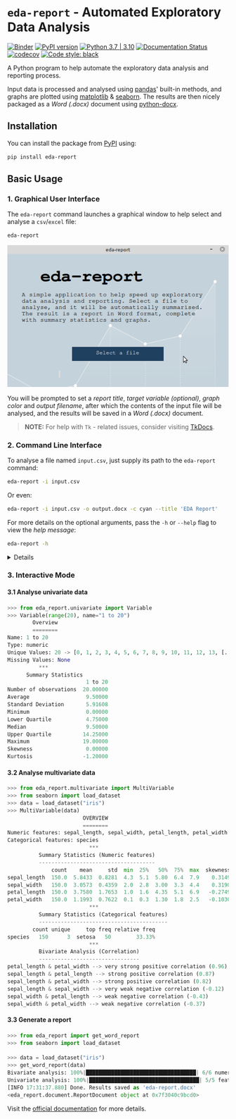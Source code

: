 # `eda-report` - Automated Exploratory Data Analysis

[![Binder](https://mybinder.org/badge_logo.svg)](https://mybinder.org/v2/gh/Tim-Abwao/eda-report/HEAD?filepath=eda-report-basics.ipynb)
[![PyPI version](https://badge.fury.io/py/eda-report.svg)](https://badge.fury.io/py/eda-report)
[![Python 3.7 | 3.10](https://github.com/Tim-Abwao/eda-report/actions/workflows/test-python3.7-3.10.yml/badge.svg)](https://github.com/Tim-Abwao/eda-report/actions/workflows/test-python3.7-3.10.yml)
[![Documentation Status](https://readthedocs.org/projects/eda-report/badge/?version=latest)](https://eda-report.readthedocs.io/en/latest/?badge=latest)
[![codecov](https://codecov.io/gh/Tim-Abwao/eda-report/branch/main/graph/badge.svg?token=KNQD8XZCWG)](https://codecov.io/gh/Tim-Abwao/eda-report)
[![Code style: black](https://img.shields.io/badge/code%20style-black-000000.svg)](https://github.com/psf/black)

A Python program to help automate the exploratory data analysis and reporting process.

Input data is processed and analysed using [pandas][pandas]' built-in methods, and graphs are plotted using [matplotlib][matplotlib] & [seaborn][seaborn]. The results are then nicely packaged as a *Word (.docx)* document using [python-docx][python-docx].

## Installation

You can install the package from [PyPI][eda-report-pypi] using:

```bash
pip install eda-report
```

## Basic Usage

### 1. Graphical User Interface

The `eda-report` command launches a graphical window to help select and analyse a `csv`/`excel` file:

```bash
eda-report
```

![screencast of the gui][screencast]

You will be prompted to set a *report title*, *target variable (optional)*, *graph color* and *output filename*, after which the contents of the input file will be analysed, and the results will be saved in a *Word (.docx)* document.

>**NOTE:** For help with `Tk` - related issues, consider visiting [TkDocs][tkdocs].
### 2. Command Line Interface

To analyse a file named `input.csv`, just supply its path to the `eda-report` command:

```bash
eda-report -i input.csv
```

Or even:

```bash
eda-report -i input.csv -o output.docx -c cyan --title 'EDA Report'
```

For more details on the optional arguments, pass the `-h` or `--help` flag to view the *help message*:

```bash
eda-report -h
```

<details>

```bash
usage: eda-report [-h] [-i INFILE] [-o OUTFILE] [-t TITLE] [-c COLOR]
                  [-T TARGET]

Automatically analyse data and generate reports. A graphical user interface
will be launched if none of the optional arguments is specified.

optional arguments:
  -h, --help            show this help message and exit
  -i INFILE, --infile INFILE
                        A .csv or .xlsx file to analyse.
  -o OUTFILE, --outfile OUTFILE
                        The output name for analysis results (default: eda-
                        report.docx)
  -t TITLE, --title TITLE
                        The top level heading for the report (default:
                        Exploratory Data Analysis Report)
  -c COLOR, --color COLOR
                        The color to apply to graphs (default: cyan)
  -T TARGET, --target TARGET
                        The target variable (dependent feature), used to
                        color-code plotted values. An integer value is treated
                        as a column index, whereas a string is treated as a
                        column label.
```

</details>

### 3. Interactive Mode

#### 3.1 Analyse univariate data

```python
>>> from eda_report.univariate import Variable
>>> Variable(range(20), name="1 to 20")
        Overview
        ========
Name: 1 to 20
Type: numeric
Unique Values: 20 -> [0, 1, 2, 3, 4, 5, 6, 7, 8, 9, 10, 11, 12, 13, [...]
Missing Values: None
          ***
      Summary Statistics
                         1 to 20
Number of observations  20.00000
Average                  9.50000
Standard Deviation       5.91608
Minimum                  0.00000
Lower Quartile           4.75000
Median                   9.50000
Upper Quartile          14.25000
Maximum                 19.00000
Skewness                 0.00000
Kurtosis                -1.20000
```

#### 3.2 Analyse multivariate data

```python
>>> from eda_report.multivariate import MultiVariable
>>> from seaborn import load_dataset
>>> data = load_dataset("iris")
>>> MultiVariable(data)
                        OVERVIEW
                        ========
Numeric features: sepal_length, sepal_width, petal_length, petal_width
Categorical features: species
                          ***
          Summary Statistics (Numeric features)
          -------------------------------------
              count    mean     std  min  25%   50%  75%  max  skewness  kurtosis
sepal_length  150.0  5.8433  0.8281  4.3  5.1  5.80  6.4  7.9    0.3149   -0.5521
sepal_width   150.0  3.0573  0.4359  2.0  2.8  3.00  3.3  4.4    0.3190    0.2282
petal_length  150.0  3.7580  1.7653  1.0  1.6  4.35  5.1  6.9   -0.2749   -1.4021
petal_width   150.0  1.1993  0.7622  0.1  0.3  1.30  1.8  2.5   -0.1030   -1.3406
                          ***
          Summary Statistics (Categorical features)
          -----------------------------------------
        count unique     top freq relative freq
species   150      3  setosa   50        33.33%
                          ***
          Bivariate Analysis (Correlation)
          --------------------------------
petal_length & petal_width --> very strong positive correlation (0.96)
sepal_length & petal_length --> strong positive correlation (0.87)
sepal_length & petal_width --> strong positive correlation (0.82)
sepal_length & sepal_width --> very weak negative correlation (-0.12)
sepal_width & petal_length --> weak negative correlation (-0.43)
sepal_width & petal_width --> weak negative correlation (-0.37)
```

#### 3.3 Generate a report

```python
>>> from eda_report import get_word_report
>>> from seaborn import load_dataset

>>> data = load_dataset("iris")
>>> get_word_report(data)
Bivariate analysis: 100%|███████████████████████████████████| 6/6 numeric pairs.
Univariate analysis: 100%|███████████████████████████████████| 5/5 features.
[INFO 17:31:37.880] Done. Results saved as 'eda-report.docx'
<eda_report.document.ReportDocument object at 0x7f3040c9bcd0>
```

Visit the [official documentation][docs] for more details.

[pandas]: https://pandas.pydata.org/
[matplotlib]: https://matplotlib.org/
[seaborn]: https://seaborn.pydata.org/
[python-docx]: https://python-docx.readthedocs.io/en/latest/
[eda-report-pypi]: https://pypi.org/project/eda-report/
[screencast]: https://raw.githubusercontent.com/Tim-Abwao/eda-report/dev/docs/source/_static/screencast.gif
[docs]: https://eda-report.readthedocs.io/
[tkdocs]: https://tkdocs.com/index.html
